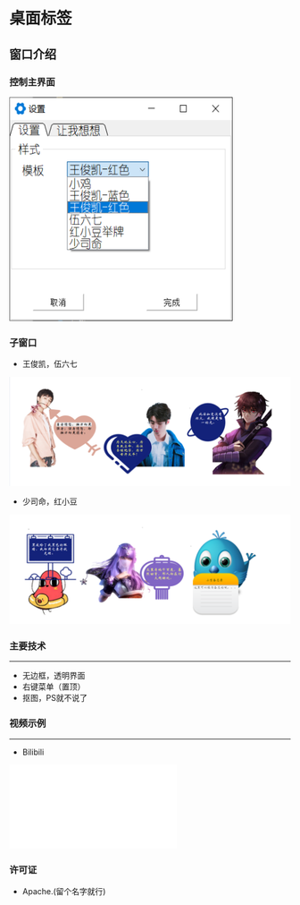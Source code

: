 # 桌面标签
## 窗口介绍
### 控制主界面
<img src="./snapshot/主界面.png" width="400" height="400">

### 子窗口
* 王俊凯，伍六七
<img src="./snapshot/示例1.png">

* 少司命，红小豆
<img src="./snapshot/示例2.png">


### 主要技术

---------
* 无边框，透明界面
* 右键菜单（置顶）
* 抠图，PS就不说了

### 视频示例
--------------------
* Bilibili
<iframe src="//player.bilibili.com/player.html?aid=243315047&bvid=BV1vv411z7vS&cid=195098855&page=1" scrolling="no" border="0" frameborder="no" framespacing="0" allowfullscreen="true"> </iframe>

### 许可证
* Apache.(留个名字就行)
<b> <b/>


